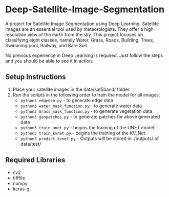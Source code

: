 # Deep-Satellite-Image-Segmentation

A project for Satellite Image Segmentation using Deep Learning. Satellite images are an essential tool used by meteorologists. They offer a high resolution view of the earth from the sky. This project focuses on classifying eight classes, namely Water, Grass, Roads, Building, Trees, Swimming pool, Railway, and Bare Soil.

No previous experience in Deep Learning is required. Just follow the steps and you should be able to see it in action.

## Setup Instructions

1. Place your satellite images in the data/sat5band/ folder.
2. Run the scripts in the following order to train the model for all images:
   - `python3 edgeGen.py` - to generate edge data
   - `python3 water_mask_function.py` - to generate water data
   - `python3 Grass_mask_function.py` - to generate vegetation data
   - `python3 genpatches.py` - to generate patches for above generated data
   - `python3 train_unet.py` - begins the training of the UNET model
   - `python3 train_kvnet.py` - begins the training of the KV_Net
   - `python3 predict_kvnet.py` - Outputs will be stored in ./outputs/ of data/test/

## Required Libraries
  - cv2
  - tifffile
  - numpy
  - keras-g